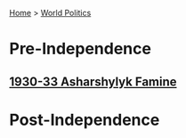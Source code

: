 [Home](../index) > [World Politics](../World%20Politics)
# Pre-Independence
## [1930-33 Asharshylyk Famine](1930-33%20Asharshylyk%20Famine)  
# Post-Independence
